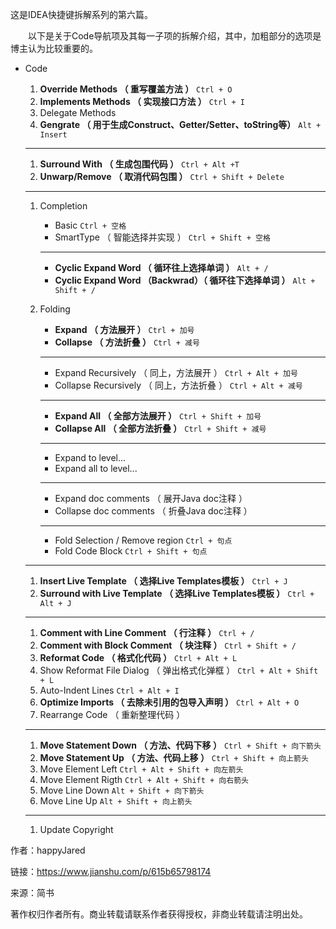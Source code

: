 这是IDEA快捷键拆解系列的第六篇。

  以下是关于Code导航项及其每一子项的拆解介绍，其中，加粗部分的选项是博主认为比较重要的。

* Code
  1. **Override Methods （ 重写覆盖方法 ）**
     `Ctrl + O`
  2. **Implements Methods （ 实现接口方法 ）**
     `Ctrl + I`
  3. Delegate Methods
  4. **Gengrate （ 用于生成Construct、Getter/Setter、toString等）**
     `Alt + Insert`

  ---

  1. **Surround With （ 生成包围代码 ）**
     `Ctrl + Alt +T`
  2. **Unwarp/Remove （ 取消代码包围 ）**
     `Ctrl + Shift + Delete`

  ---

  1. Completion
     * Basic 
       `Ctrl + 空格`
     * SmartType （ 智能选择并实现 ） 
       `Ctrl + Shift + 空格`

     ---

     * **Cyclic Expand Word （ 循环往上选择单词 ）**
       `Alt + /`
     * **Cyclic Expand Word （Backwrad）（ 循环往下选择单词 ）**
       `Alt + Shift + /`
  2. Folding
     * **Expand （ 方法展开 ）**
       `Ctrl + 加号`
     * **Collapse （ 方法折叠 ）**
       `Ctrl + 减号`

     ---

     * Expand Recursively （ 同上，方法展开 ） 
       `Ctrl + Alt + 加号`
     * Collapse Recursively （ 同上，方法折叠 ） 
       `Ctrl + Alt + 减号`

     ---

     * **Expand All （ 全部方法展开 ）**
       `Ctrl + Shift + 加号`
     * **Collapse All （ 全部方法折叠 ）**
       `Ctrl + Shift + 减号`

     ---

     * Expand to level...
     * Expand all to level...

     ---

     * Expand doc comments （ 展开Java doc注释 ）
     * Collapse doc comments （ 折叠Java doc注释 ）

     ---

     * Fold Selection / Remove region 
       `Ctrl + 句点`
     * Fold Code Block 
       `Ctrl + Shift + 句点`

  ---

  1. **Insert Live Template （ 选择Live Templates模板 ）**
     `Ctrl + J`
  2. **Surround with Live Template （ 选择Live Templates模板 ）**
     `Ctrl + Alt + J`

  ---

  1. **Comment with Line Comment （ 行注释 ）**
     `Ctrl + /`
  2. **Comment with Block Comment （ 块注释 ）**
     `Ctrl + Shift + /`
  3. **Reformat Code （ 格式化代码 ）**
     `Ctrl + Alt + L`
  4. Show Reformat File Dialog （ 弹出格式化弹框 ） 
     `Ctrl + Alt + Shift + L`
  5. Auto-Indent Lines 
     `Ctrl + Alt + I`
  6. **Optimize Imports （ 去除未引用的包导入声明 ）**
     `Ctrl + Alt + O`
  7. Rearrange Code （ 重新整理代码 ）

  ---

  1. **Move Statement Down （ 方法、代码下移 ）**
     `Ctrl + Shift + 向下箭头`
  2. **Move Statement Up （ 方法、代码上移 ）**
     `Ctrl + Shift + 向上箭头`
  3. Move Element Left 
     `Ctrl + Alt + Shift + 向左箭头`
  4. Move Element Rigth 
     `Ctrl + Alt + Shift + 向右箭头`
  5. Move Line Down 
     `Alt + Shift + 向下箭头`
  6. Move Line Up 
     `Alt + Shift + 向上箭头`

  ---

  1. Update Copyright

  


  


作者：happyJared

  


链接：https://www.jianshu.com/p/615b65798174

  


来源：简书

  


著作权归作者所有。商业转载请联系作者获得授权，非商业转载请注明出处。

